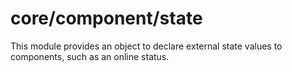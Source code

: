 # core/component/state

This module provides an object to declare external state values to components, such as an online status.
